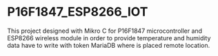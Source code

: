 # P16F1847_ESP8266_IOT
This project designed with Mikro C for P16F1847 microcontroller and ESP8266 wireless module in order to provide temperature and humidity data have to write with token MariaDB where is placed remote location.
